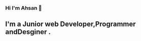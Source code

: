 ### Hi I'm Ahsan 👋


## I'm a Junior web Developer,Programmer andDesginer . 
<!--
**Ahsan-Ullah1871/Ahsan-Ullah1871** is a ✨ _special_ ✨ repository because its `README.md` (this file) appears on your GitHub profile.

[![bg][banner]][website]

### lead frontend developer at [adobe][adobe] who likes emoji and typing in lowercase

👨🏼‍💻 building [bradgarropy.com][website]  
🧠 learning [nextjs][next], [typescript][typescript]  
💜 loving [react][react], [firebase][firebase], [styled-components][styled], [jamstack][jamstack]  

🏡 [website][website] **|** 
🐦 [twitter][twitter] **|** 
📺 [youtube][youtube] **|** 
🎥 [twitch][twitch] **|** 
📦 [npm][npm] **|** 
📷 [instagram][instagram] **|** 
👔 [linkedin][linkedin]

[banner]: https://raw.githubusercontent.com/bradgarropy/bradgarropy/master/banner.png
[adobe]: https://adobe.com
[react]: http://reactjs.org
[firebase]: https://firebase.google.com
[styled]: https://styled-components.com
[jamstack]: https://jamstack.org
[next]: https://nextjs.org
[typescript]: https://www.typescriptlang.org
[website]: https://bradgarropy.com
[twitter]: https://twitter.com/bradgarropy
[youtube]: https://youtube.com/bradgarropy
[twitch]: https://twitch.tv/bradgarropy
[instagram]: https://instagram.com/bradgarropy
[linkedin]: https://linkedin.com/in/bradgarropy
[npm]: https://npmjs.com/~bradgarropy
